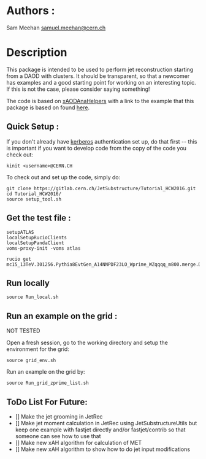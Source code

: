 # Authors : 
Sam Meehan <samuel.meehan@cern.ch>

# Description
This package is intended to be used to perform jet reconstruction starting from a DAOD with clusters.  It should be transparent, so that a newcomer has examples and a good starting point for working on an interesting topic. If this is not the case, please consider saying something!

The code is based on [xAODAnaHelpers](https://github.com/UCATLAS/xAODAnaHelpers) with a link to the example that this package is based on found [here](https://github.com/UCATLAS/ASG_AnalysisFrameworkReview).


## Quick Setup :

If you don't already have [kerberos](http://linux.web.cern.ch/linux/docs/kerberos-access.shtml) authentication set up, do that first -- this is important if you want to develop code from the copy of the code you check out:

```
kinit <username>@CERN.CH
```

To check out and set up the code, simply do:

```
git clone https://gitlab.cern.ch/JetSubstructure/Tutorial_HCW2016.git
cd Tutorial_HCW2016/
source setup_tool.sh
```

## Get the test file :
```
setupATLAS
localSetupRucioClients
localSetupPandaClient
voms-proxy-init -voms atlas

rucio get mc15_13TeV.301256.Pythia8EvtGen_A14NNPDF23LO_Wprime_WZqqqq_m800.merge.DAOD_JETM8.e3743_s2608_s2183_r7772_r7676_p2613
```

## Run locally
```
source Run_local.sh
```

## Run an example on the grid :
NOT TESTED

Open a fresh session, go to the working directory and setup the environment for the grid:
```
source grid_env.sh
```

Run an example on the grid by:
```
source Run_grid_zprime_list.sh
```

## ToDo List For Future:
- [] Make the jet grooming in JetRec
- [] Make jet moment calculation in JetRec using JetSubstructureUtils but keep one example with fastjet directly and/or fastjet/contrib so that someone can see how to use that
- [] Make new xAH algorithm for calculation of MET
- [] Make new xAH algorithm to show how to do jet input modifications
